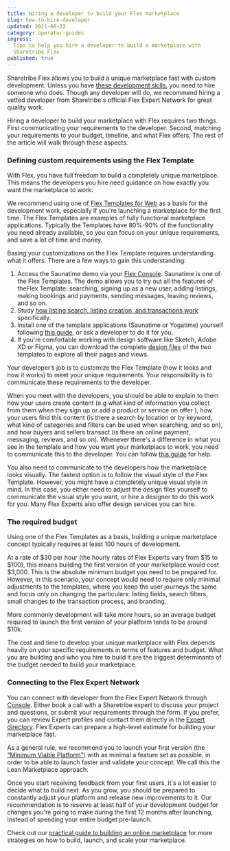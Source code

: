 ```yaml
---
title: Hiring a developer to build your Flex marketplace
slug: how-to-hire-developer
updated: 2021-06-22
category: operator-guides
ingress:
  Tips to help you hire a developer to build a marketplace with
  Sharetribe Flex
published: true
---
```


Sharetribe Flex allows you to build a unique marketplace fast with
custom development. Unless you have
[these development skills](https://www.sharetribe.com/docs/background/development-skills/),
you need to hire someone who does. Though any developer will do, we
recommend hiring a vetted developer from Sharetribe's official Flex
Expert Network for great quality work.

Hiring a developer to build your marketplace with Flex requires two
things. First communicating your requirements to the developer. Second,
matching your requirements to your budget, timeline, and what Flex
offers. The rest of the article will walk through these aspects.

### Defining custom requirements using the Flex Template

With Flex, you have full freedom to build a completely unique
marketplace. This means the developers you hire need guidance on how
exactly you want the marketplace to work.

We recommend using one of
[Flex Templates for Web](https://www.sharetribe.com/docs/background/concepts/#flex-templates-for-web-ftw)
as a basis for the development work, especially if you're launching a
marketplace for the first time. The Flex Templates are examples of fully
functional marketplace applications. Typically the Templates have
80%-90% of the functionality you need already available, so you can
focus on your unique requirements, and save a lot of time and money.

Basing your customizations on the Flex Template requires understanding
what it offers. There are a few ways to gain this understanding:

1. Access the Saunatime demo via your
   [Flex Console](https://flex-console.sharetribe.com/). Saunatime is
   one of the Flex Templates. The demo allows you to try out all the
   features of theFlex Template: searching, signing up as a new user,
   adding listings, making bookings and payments, sending messages,
   leaving reviews, and so on.
2. Study
   [how listing search, listing creation, and transactions work](https://www.sharetribe.com/docs/design-toolkit/user-journey/)
   specifically.
3. Install one of the template applications (Saunatime or Yogatime)
   yourself following
   [this guide](https://www.sharetribe.com/docs/introduction/getting-started-with-ftw-daily/),
   or ask a developer to do it for you.
4. If you're comfortable working with design software like Sketch, Adobe
   XD or Figma, you can download the complete
   [design files](https://www.sharetribe.com/docs/design-toolkit/design-files/)
   of the two templates to explore all their pages and views.

Your developer’s job is to customize the Flex Template (how it looks and
how it works) to meet your unique requirements. Your responsibility is
to communicate these requirements to the developer.

When you meet with the developers, you should be able to explain to them
how your users create content (e.g what kind of information you collect
from them when they sign up or add a product or service on offer ), how
your users find this content (is there a search by location or by
keyword, what kind of categories and filters can be used when searching,
and so on), and how buyers and sellers transact (is there an online
payment, messaging, reviews, and so on). Whenever there's a difference
in what you see in the template and how you want your marketplace to
work, you need to communicate this to the developer. You can follow
[this guide](https://www.sharetribe.com/docs/design-toolkit/your-user-journey-a-guide/)
for help.

You also need to communicate to the developers how the marketplace looks
visually. The fastest option is to follow the visual style of the Flex
Template. However, you might have a completely unique visual style in
mind. In this case, you either need to adjust the design files yourself
to communicate the visual style you want, or hire a designer to do this
work for you. Many Flex Experts also offer design services you can
hire.

### The required budget

Using one of the Flex Templates as a basis, building a unique
marketplace concept typically requires at least 100 hours of
development.

At a rate of
$30 per hour (the hourly rates of Flex Experts vary from $15 to
$100), this means building the first version of your marketplace would cost $3,000.
This is the absolute minimum budget you need to be prepared for.
However, in this scenario, your concept would need to require only
minimal adjustments to the templates, where you keep the user journeys
the same and focus only on changing the particulars: listing fields,
search filters, small changes to the transaction process, and branding.

More commonly development will take more hours, so an average budget
required to launch the first version of your platform tends to be around
\$10k.

The cost and time to develop your unique marketplace with Flex depends
heavily on your specific requirements in terms of features and budget.
What you are building and who you hire to build it are the biggest
determinants of the budget needed to build your marketplace.

### Connecting to the Flex Expert Network

You can connect with developer from the Flex Expert Network through
[Console](https://flex-console.sharetribe.com/). Either book a call with
a Sharetribe expert to discuss your project and questions, or submit
your requirements
through the form. If you prefer, you can review Expert profiles and contact them directly in the [Expert directory](https://www.sharetribe.com/experts/).  Flex Experts can prepare a high-level estimate for building your marketplace
fast.

As a general rule, we recommend you to launch your first version (the
["Minimum Viable Platform"](https://www.sharetribe.com/academy/how-to-build-a-minimum-viable-platform/))
with as minimal a feature set as possible, in order to be able to launch
faster and validate your concept. We call this the Lean Marketplace
approach.

Once you start receiving feedback from your first users, it's a lot
easier to decide what to build next. As you grow, you should be prepared
to constantly adjust your platform and release new improvements to it.
Our recommendation is to reserve at least half of your development
budget for changes you're going to make during the first 12 months after
launching, instead of spending your entire budget pre-launch.

Check out our
[practical guide to building an online marketplace](https://www.sharetribe.com/academy/guide)
for more strategies on how to build, launch, and scale your marketplace.
